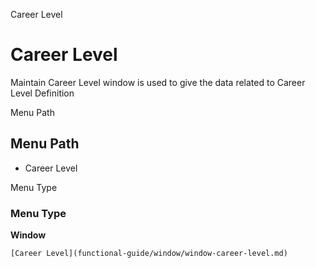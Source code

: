 
Career Level
# Career Level


Maintain Career Level window is used to give the data related to Career Level Definition

Menu Path
## Menu Path



- Career Level

Menu Type
### Menu Type

**Window**


```
[Career Level](functional-guide/window/window-career-level.md)
```